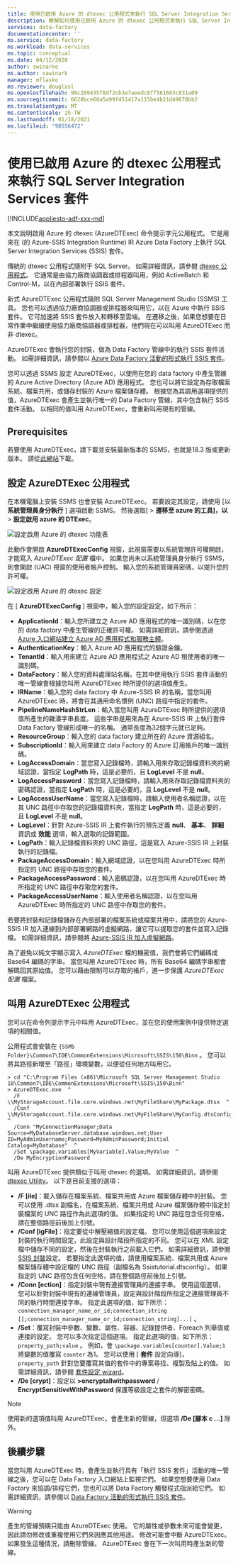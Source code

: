 ```yaml
---
title: 使用已啟用 Azure 的 dtexec 公用程式來執行 SQL Server Integration Services (SSIS) 套件
description: 瞭解如何使用已啟用 Azure 的 dtexec 公用程式來執行 SQL Server Integration Services (SSIS) 套件。
services: data-factory
documentationcenter: ''
ms.service: data-factory
ms.workload: data-services
ms.topic: conceptual
ms.date: 04/12/2020
author: swinarko
ms.author: sawinark
manager: mflasko
ms.reviewer: douglasl
ms.openlocfilehash: 90c269435f8df2cb3e7aeedc8ff561693c831a09
ms.sourcegitcommit: 6628bce68a5a99f451417a115be4b21d49878bb2
ms.translationtype: MT
ms.contentlocale: zh-TW
ms.lasthandoff: 01/18/2021
ms.locfileid: "98556472"
---
```

# <a name="run-sql-server-integration-services-packages-with-the-azure-enabled-dtexec-utility"></a>使用已啟用 Azure 的 dtexec 公用程式來執行 SQL Server Integration Services 套件

[!INCLUDE[appliesto-adf-xxx-md](includes/appliesto-adf-xxx-md.md)]

本文說明啟用 Azure 的 dtexec (AzureDTExec) 命令提示字元公用程式。 它是用來在 (的 Azure-SSIS Integration Runtime) IR Azure Data Factory 上執行 SQL Server Integration Services (SSIS) 套件。

傳統的 dtexec 公用程式隨附于 SQL Server。 如需詳細資訊，請參閱 [dtexec 公用程式](/sql/integration-services/packages/dtexec-utility)。 它通常是由協力廠商協調器或排程器叫用，例如 ActiveBatch 和 Control-M，以在內部部署執行 SSIS 套件。 

新式 AzureDTExec 公用程式隨附 SQL Server Management Studio (SSMS) 工具。 您也可以透過協力廠商協調器或排程器來叫用它，以在 Azure 中執行 SSIS 套件。 它可加速將 SSIS 套件放入和轉移至雲端。 在遷移之後，如果您想要在日常作業中繼續使用協力廠商協調器或排程器，他們現在可以叫用 AzureDTExec 而非 dtexec。

AzureDTExec 會執行您的封裝，做為 Data Factory 管線中的執行 SSIS 套件活動。 如需詳細資訊，請參閱以 [Azure Data Factory 活動的形式執行 SSIS 套件](./how-to-invoke-ssis-package-ssis-activity.md)。 

您可以透過 SSMS 設定 AzureDTExec，以使用在您的 data factory 中產生管線的 Azure Active Directory (Azure AD) 應用程式。 您也可以將它設定為存取檔案系統、檔案共用，或儲存封裝的 Azure 檔案儲存體。 根據您為其調用選項提供的值，AzureDTExec 會產生並執行唯一的 Data Factory 管線，其中包含執行 SSIS 套件活動。 以相同的值叫用 AzureDTExec，會重新叫用現有的管線。

## <a name="prerequisites"></a>Prerequisites
若要使用 AzureDTExec，請下載並安裝最新版本的 SSMS，也就是18.3 版或更新版本。 請從[此網站](/sql/ssms/download-sql-server-management-studio-ssms)下載。

## <a name="configure-the-azuredtexec-utility"></a>設定 AzureDTExec 公用程式
在本機電腦上安裝 SSMS 也會安裝 AzureDTExec。 若要設定其設定，請使用 [以 **系統管理員身分執行** ] 選項啟動 SSMS。 然後選取[  >  **遷移至 azure 的工具]，以**  >  **設定啟用 azure 的 DTExec**。

![設定啟用 Azure 的 dtexec 功能表](media/how-to-invoke-ssis-package-azure-enabled-dtexec/ssms-azure-enabled-dtexec-menu.png)

此動作會開啟 **AzureDTExecConfig** 視窗，此視窗需要以系統管理許可權開啟，才能寫入 *AzureDTExec 配置* 檔中。 如果您尚未以系統管理員身分執行 SSMS，則會開啟 (UAC) 視窗的使用者帳戶控制。 輸入您的系統管理員密碼，以提升您的許可權。

![設定啟用 Azure 的 dtexec 設定](media/how-to-invoke-ssis-package-azure-enabled-dtexec/ssms-azure-enabled-dtexec-settings.png)

在 [ **AzureDTExecConfig** ] 視窗中，輸入您的設定設定，如下所示：

- **ApplicationId**：輸入您所建立之 Azure AD 應用程式的唯一識別碼，以在您的 data factory 中產生管線的正確許可權。 如需詳細資訊，請參閱透過 [Azure 入口網站建立 Azure AD 應用程式和服務主體](../active-directory/develop/howto-create-service-principal-portal.md)。
- **AuthenticationKey**：輸入 Azure AD 應用程式的驗證金鑰。
- **TenantId**：輸入用來建立 Azure AD 應用程式之 Azure AD 租使用者的唯一識別碼。
- **DataFactory**：輸入您的資料處理站名稱，在其中使用執行 SSIS 套件活動的唯一管線會根據您叫用 AzureDTExec 時所提供的選項值產生。
- **IRName**：輸入您的 data factory 中 Azure-SSIS IR 的名稱，當您叫用 AzureDTExec 時，將會在其通用命名慣例 (UNC) 路徑中指定的套件。
- **PipelineNameHashStrLen**：輸入當您叫用 AzureDTExec 時所提供的選項值所產生的雜湊字串長度。 這些字串是用來為在 Azure-SSIS IR 上執行套件 Data Factory 管線形成唯一的名稱。 通常長度為32個字元就已足夠。
- **ResourceGroup**：輸入您的 data factory 建立所在的 Azure 資源組名。
- **SubscriptionId**：輸入用來建立 data Factory 的 Azure 訂用帳戶的唯一識別碼。
- **LogAccessDomain**：當您寫入記錄檔時，請輸入用來存取記錄檔資料夾的網域認證，當指定 **LogPath** 時，這是必要的，且 **LogLevel** 不是 **null**。
- **LogAccessPassword**：當您寫入記錄檔時，請輸入用來存取記錄檔資料夾的密碼認證，當指定 **LogPath** 時，這是必要的，且 **LogLevel** 不是 **null**。
- **LogAccessUserName**：當您寫入記錄檔時，請輸入使用者名稱認證，以在其 UNC 路徑中存取您的記錄檔資料夾，當指定 **LogPath** 時，這是必要的，且 **LogLevel** 不是 **null**。
- **LogLevel**：針對 Azure-SSIS IR 上套件執行的預先定義 **null**、 **基本**、 **詳細** 資訊或 **效能** 選項，輸入選取的記錄範圍。
- **LogPath**：輸入記錄檔資料夾的 UNC 路徑，這是寫入 Azure-SSIS IR 上封裝執行的記錄檔。
- **PackageAccessDomain**：輸入網域認證，以在您叫用 AzureDTExec 時所指定的 UNC 路徑中存取您的套件。
- **PackageAccessPassword**：輸入密碼認證，以在您叫用 AzureDTExec 時所指定的 UNC 路徑中存取您的套件。
- **PackageAccessUserName**：輸入使用者名稱認證，以在您叫用 AzureDTExec 時所指定的 UNC 路徑中存取您的套件。

若要將封裝和記錄檔儲存在內部部署的檔案系統或檔案共用中，請將您的 Azure-SSIS IR 加入連線到內部部署網路的虛擬網路，讓它可以提取您的套件並寫入記錄檔。 如需詳細資訊，請參閱將 [Azure-SSIS IR 加入虛擬網路](./join-azure-ssis-integration-runtime-virtual-network.md)。

為了避免以純文字顯示寫入 *AzureDTExec* 檔的機密值，我們會將它們編碼成 Base64 編碼的字串。 當您叫用 AzureDTExec 時，所有 Base64 編碼字串都會解碼回其原始值。 您可以藉由限制可以存取的帳戶，進一步保護 *AzureDTExec 配置* 檔案。

## <a name="invoke-the-azuredtexec-utility"></a>叫用 AzureDTExec 公用程式
您可以在命令列提示字元中叫用 AzureDTExec，並在您的使用案例中提供特定選項的相關值。

公用程式會安裝在 `{SSMS Folder}\Common7\IDE\CommonExtensions\Microsoft\SSIS\150\Binn` 。 您可以將其路徑新增至「路徑」環境變數，以便從任何地方叫用它。

```dos
> cd "C:\Program Files (x86)\Microsoft SQL Server Management Studio 18\Common7\IDE\CommonExtensions\Microsoft\SSIS\150\Binn"
> AzureDTExec.exe  ^
  /F \\MyStorageAccount.file.core.windows.net\MyFileShare\MyPackage.dtsx  ^
  /Conf \\MyStorageAccount.file.core.windows.net\MyFileShare\MyConfig.dtsConfig  ^
  /Conn "MyConnectionManager;Data Source=MyDatabaseServer.database.windows.net;User ID=MyAdminUsername;Password=MyAdminPassword;Initial Catalog=MyDatabase"  ^
  /Set \package.variables[MyVariable].Value;MyValue  ^
  /De MyEncryptionPassword
```

叫用 AzureDTExec 提供類似于叫用 dtexec 的選項。 如需詳細資訊，請參閱 [dtexec Utility](/sql/integration-services/packages/dtexec-utility)。 以下是目前支援的選項：

- **/F [ile]**：載入儲存在檔案系統、檔案共用或 Azure 檔案儲存體中的封裝。 您可以使用 .dtsx 副檔名，在檔案系統、檔案共用或 Azure 檔案儲存體中指定封裝檔案的 UNC 路徑作為此選項的值。 如果指定的 UNC 路徑包含任何空格，請在整個路徑前後加上引號。
- **/Conf [igFile]**：指定要從中解壓縮值的設定檔。 您可以使用這個選項來設定封裝的執行時間設定，此設定與設計階段所指定的不同。 您可以在 XML 設定檔中儲存不同的設定，然後在封裝執行之前載入它們。 如需詳細資訊，請參閱 [SSIS 封裝](/sql/integration-services/packages/package-configurations)設定。 若要指定此選項的值，請使用檔案系統、檔案共用或 Azure 檔案儲存體中設定檔的 UNC 路徑（副檔名為 Ssistutorial.dtsconfig）。 如果指定的 UNC 路徑包含任何空格，請在整個路徑前後加上引號。
- **/Conn [ection]**：指定封裝中現有連接管理員的連接字串。 使用這個選項，您可以針對封裝中現有的連線管理員，設定與設計階段所指定之連接管理員不同的執行時間連接字串。 指定此選項的值，如下所示： `connection_manager_name_or_id;connection_string [[;connection_manager_name_or_id;connection_string]...]` 。
- **/Set**：覆寫封裝中參數、變數、屬性、容器、記錄提供者、Foreach 列舉值或連接的設定。 您可以多次指定這個選項。 指定此選項的值，如下所示： `property_path;value` 。 例如，會 `\package.variables[counter].Value;1` 將變數的值覆寫 `counter` 為1。 您可以使用 [ **套件** 設定向導]， `property_path` 針對您要覆寫其值的套件中的專案尋找、複製及貼上的值。 如需詳細資訊，請參閱 [套件設定 wizard](/sql/integration-services/packages/legacy-package-deployment-ssis)。
- **/De [crypt]**：設定以 **>encryptallwithpassword** / **EncryptSensitiveWithPassword** 保護等級設定之套件的解密密碼。

> [!NOTE]
> 使用新的選項值叫用 AzureDTExec，會產生新的管線，但選項 **/De [腳本 c ...]** 除外。

## <a name="next-steps"></a>後續步驟

當您叫用 AzureDTExec 時，會產生並執行具有「執行 SSIS 套件」活動的唯一管線之後，您可以在 Data Factory 入口網站上監視它們。 如果您想要使用 Data Factory 來協調/排程它們，您也可以將 Data Factory 觸發程式指派給它們。 如需詳細資訊，請參閱以 [Data Factory 活動的形式執行 SSIS 套件](./how-to-invoke-ssis-package-ssis-activity.md)。

> [!WARNING]
> 產生的管線預期只能由 AzureDTExec 使用。 它的屬性或參數未來可能會變更，因此請勿修改或重複使用它們來因應其他用途。 修改可能會中斷 AzureDTExec。 如果發生這種情況，請刪除管線。 AzureDTExec 會在下一次叫用時產生新的管線。
